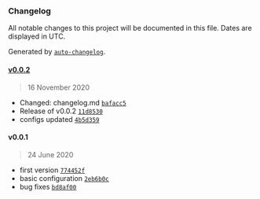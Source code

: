 ### Changelog

All notable changes to this project will be documented in this file. Dates are displayed in UTC.

Generated by [`auto-changelog`](https://github.com/CookPete/auto-changelog).

#### [v0.0.2](https://github.com/webreinvent/vaahcms-theme-btfourpointfour/compare/v0.0.1...v0.0.2)

> 16 November 2020

- Changed: changelog.md [`bafacc5`](https://github.com/webreinvent/vaahcms-theme-btfourpointfour/commit/bafacc533a2c382071e3d54709dc46070f144c66)
- Release of v0.0.2 [`11d8530`](https://github.com/webreinvent/vaahcms-theme-btfourpointfour/commit/11d8530bc74a4b2a9139b84f3dfe4ea74096aaa2)
- configs updated [`4b5d359`](https://github.com/webreinvent/vaahcms-theme-btfourpointfour/commit/4b5d359cc4cd1486d7b0fa9336e46eedb2d3718e)

#### v0.0.1

> 24 June 2020

- first version [`774452f`](https://github.com/webreinvent/vaahcms-theme-btfourpointfour/commit/774452f8521c15f5e915bbe2a9d11bc22820a1e9)
- basic configuration [`2eb6b0c`](https://github.com/webreinvent/vaahcms-theme-btfourpointfour/commit/2eb6b0cb79fbd2971ecd730712a321fe5393d59e)
- bug fixes [`bd8af00`](https://github.com/webreinvent/vaahcms-theme-btfourpointfour/commit/bd8af0061c50a03a575094dc375b31f289711d96)
